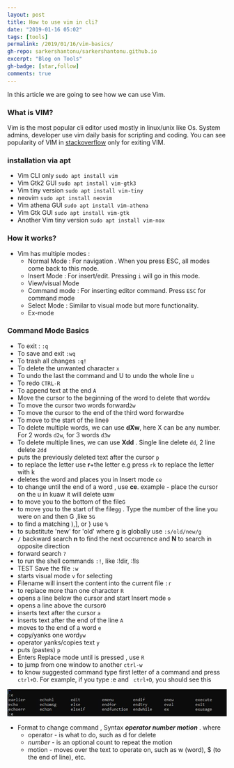 ```yaml
---
layout: post
title: How to use vim in cli?
date: "2019-01-16 05:02"
tags: [tools]
permalink: /2019/01/16/vim-basics/
gh-repo: sarkershantonu/sarkershantonu.github.io
excerpt: "Blog on Tools"
gh-badge: [star,follow]
comments: true
---
```

In this article we are going to see how we can use Vim.

### What is VIM?
Vim is the most popular cli editor used mostly in linux/unix like Os. System admins, developer use vim daily basis for scripting and coding. You can see popularity of VIM in [stackoverflow](https://stackoverflow.blog/2017/05/23/stack-overflow-helping-one-million-developers-exit-vim/) only for exiting VIM. 
  
### installation via apt
- Vim CLI only ```sudo apt install vim```
- Vim Gtk2 GUI ```sudo apt install vim-gtk3```
- Vim tiny version ```sudo apt install vim-tiny```
- neovim ```sudo apt install neovim```
- Vim athena GUI ```sudo apt install vim-athena```
- Vim Gtk GUI ```sudo apt install vim-gtk```
- Another Vim tiny version ```sudo apt install vim-nox```

### How it works?
- Vim has multiple modes : 
    - Normal Mode : For navigation . When you press ESC, all modes come back to this mode. 
    - Insert Mode : For insert/edit. Pressing ```i``` will go in this mode. 
    - View/visual Mode
    - Command mode : For inserting editor command. Press ```ESC``` for command mode
    - Select Mode : Similar to visual mode but more functionality. 
    - Ex-mode

### Command Mode Basics
- To exit : ```:q``` 
- To save and exit ```:wq```
- To trash all changes ```:q!```
- To delete the unwanted character ```x```
- To undo the last the command and U to undo the whole line ```u``` 
- To redo ```CTRL-R ```
- To append text at the end ```A```
- Move the cursor to the beginning of the word to delete that word```dw ```
- To move the cursor two words forward```2w```
- To move the cursor to the end of the third word forward```3e```
- To move to the start of the line```0```
- To delete multiple words, we can use **dXw**, here X can be any number. For 2 words ```d2w```, for 3 words ```d3w```
- To delete multiple lines, we can use **Xdd** . Single line delete ```dd```, 2 line delete ```2dd```
- puts the previously deleted text after the cursor ```p ```
- to replace the letter use **r**+the letter e.g press ```rk``` to replace the letter with k
- deletes the word and places you in Insert mode ```ce```
- to change until the end of a word , use **ce**. example - place the cursor on the u in kuaw it will delete uaw
- to move you to the bottom of the file```G```
- to move you to the start of the file```gg``` . Type the number of the line you were on and then G ,like ```5G```
- to find a matching ),], or } use ```%```
- to substitute 'new' for 'old' where g is globally use ```:s/old/new/g```
- ```/``` backward search **n** to find the next occurrence and **N** to search in opposite direction
- forward search ```?```
- to run the shell commands ```:!```,  like :!dir, :!ls
- TEST Save the file ```:w```
- starts visual mode ```v``` for selecting 
- Filename will insert the content into the current file ```:r```
- to replace more than one character ```R```
- opens a line below the cursor and start Insert mode ```o```
- opens a line above the cursor```O```
- inserts text after the cursor ```a```
- inserts text after the end of the line ```A```
- moves to the end of a word ```e```
- copy/yanks one word```yw```
- operator yanks/copies text ```y```
- puts (pastes) ```p```
- Enters Replace mode until <ESC> is pressed , use ```R ```
- to jump from one window to another ```ctrl-w```
- to know suggested command type first letter of a command and press ``` ctrl+D```. For example, if you type :e and ``` ctrl+D```, you should see this 

![ctrl-d](/images/tools/vim/ctrl-d.JPG)

- Format to change command , Syntax ***operator _number_ motion*** . where 
    - operator - is what to do, such as d for delete
    - _number_ - is an optional count to repeat the motion
    - motion - moves over the text to operate on, such as w (word), $ (to the end of line), etc.